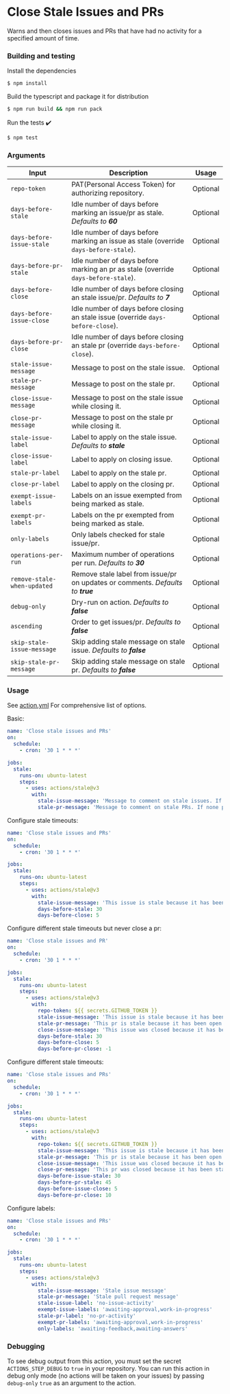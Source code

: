 # Close Stale Issues and PRs

Warns and then closes issues and PRs that have had no activity for a specified amount of time.

### Building and testing

Install the dependencies

```bash
$ npm install
```

Build the typescript and package it for distribution

```bash
$ npm run build && npm run pack
```

Run the tests :heavy_check_mark:

```bash
$ npm test
```

### Arguments

| Input                       | Description                                                                          | Usage    |
| --------------------------- | ------------------------------------------------------------------------------------ | -------- |
| `repo-token`                | PAT(Personal Access Token) for authorizing repository.                               | Optional |
| `days-before-stale`         | Idle number of days before marking an issue/pr as stale. _Defaults to **60**_        | Optional |
| `days-before-issue-stale`   | Idle number of days before marking an issue as stale (override `days-before-stale`). | Optional |
| `days-before-pr-stale`      | Idle number of days before marking an pr as stale (override `days-before-stale`).    | Optional |
| `days-before-close`         | Idle number of days before closing an stale issue/pr. _Defaults to **7**_            | Optional |
| `days-before-issue-close`   | Idle number of days before closing an stale issue (override `days-before-close`).    | Optional |
| `days-before-pr-close`      | Idle number of days before closing an stale pr (override `days-before-close`).       | Optional |
| `stale-issue-message`       | Message to post on the stale issue.                                                  | Optional |
| `stale-pr-message`          | Message to post on the stale pr.                                                     | Optional |
| `close-issue-message`       | Message to post on the stale issue while closing it.                                 | Optional |
| `close-pr-message`          | Message to post on the stale pr while closing it.                                    | Optional |
| `stale-issue-label`         | Label to apply on the stale issue. _Defaults to **stale**_                           | Optional |
| `close-issue-label`         | Label to apply on closing issue.                                                     | Optional |
| `stale-pr-label`            | Label to apply on the stale pr.                                                      | Optional |
| `close-pr-label`            | Label to apply on the closing pr.                                                    | Optional |
| `exempt-issue-labels`       | Labels on an issue exempted from being marked as stale.                              | Optional |
| `exempt-pr-labels`          | Labels on the pr exempted from being marked as stale.                                | Optional |
| `only-labels`               | Only labels checked for stale issue/pr.                                              | Optional |
| `operations-per-run`        | Maximum number of operations per run. _Defaults to **30**_                           | Optional |
| `remove-stale-when-updated` | Remove stale label from issue/pr on updates or comments. _Defaults to **true**_      | Optional |
| `debug-only`                | Dry-run on action. _Defaults to **false**_                                           | Optional |
| `ascending`                 | Order to get issues/pr. _Defaults to **false**_                                      | Optional |
| `skip-stale-issue-message`  | Skip adding stale message on stale issue. _Defaults to **false**_                    | Optional |
| `skip-stale-pr-message`     | Skip adding stale message on stale pr. _Defaults to **false**_                       | Optional |

### Usage

See [action.yml](./action.yml) For comprehensive list of options.

Basic:

```yaml
name: 'Close stale issues and PRs'
on:
  schedule:
    - cron: '30 1 * * *'

jobs:
  stale:
    runs-on: ubuntu-latest
    steps:
      - uses: actions/stale@v3
        with:
          stale-issue-message: 'Message to comment on stale issues. If none provided, will not mark issues stale'
          stale-pr-message: 'Message to comment on stale PRs. If none provided, will not mark PRs stale'
```

Configure stale timeouts:

```yaml
name: 'Close stale issues and PRs'
on:
  schedule:
    - cron: '30 1 * * *'

jobs:
  stale:
    runs-on: ubuntu-latest
    steps:
      - uses: actions/stale@v3
        with:
          stale-issue-message: 'This issue is stale because it has been open 30 days with no activity. Remove stale label or comment or this will be closed in 5 days.'
          days-before-stale: 30
          days-before-close: 5
```

Configure different stale timeouts but never close a pr:

```yaml
name: 'Close stale issues and PR'
on:
  schedule:
    - cron: '30 1 * * *'

jobs:
  stale:
    runs-on: ubuntu-latest
    steps:
      - uses: actions/stale@v3
        with:
          repo-token: ${{ secrets.GITHUB_TOKEN }}
          stale-issue-message: 'This issue is stale because it has been open 30 days with no activity. Remove stale label or comment or this will be closed in 5 days.'
          stale-pr-message: 'This pr is stale because it has been open 45 days with no activity. Remove stale label or comment or this will be closed in 10 days.'
          close-issue-message: 'This issue was closed because it has been stalled for 5 days with no activity.'
          days-before-stale: 30
          days-before-close: 5
          days-before-pr-close: -1
```

Configure different stale timeouts:

```yaml
name: 'Close stale issues and PRs'
on:
  schedule:
    - cron: '30 1 * * *'

jobs:
  stale:
    runs-on: ubuntu-latest
    steps:
      - uses: actions/stale@v3
        with:
          repo-token: ${{ secrets.GITHUB_TOKEN }}
          stale-issue-message: 'This issue is stale because it has been open 30 days with no activity. Remove stale label or comment or this will be closed in 5 days.'
          stale-pr-message: 'This pr is stale because it has been open 45 days with no activity. Remove stale label or comment or this will be closed in 10 days.'
          close-issue-message: 'This issue was closed because it has been stalled for 5 days with no activity.'
          close-pr-message: 'This pr was closed because it has been stalled for 10 days with no activity.'
          days-before-issue-stale: 30
          days-before-pr-stale: 45
          days-before-issue-close: 5
          days-before-pr-close: 10
```

Configure labels:

```yaml
name: 'Close stale issues and PRs'
on:
  schedule:
    - cron: '30 1 * * *'

jobs:
  stale:
    runs-on: ubuntu-latest
    steps:
      - uses: actions/stale@v3
        with:
          stale-issue-message: 'Stale issue message'
          stale-pr-message: 'Stale pull request message'
          stale-issue-label: 'no-issue-activity'
          exempt-issue-labels: 'awaiting-approval,work-in-progress'
          stale-pr-label: 'no-pr-activity'
          exempt-pr-labels: 'awaiting-approval,work-in-progress'
          only-labels: 'awaiting-feedback,awaiting-answers'
```

### Debugging

To see debug output from this action, you must set the secret `ACTIONS_STEP_DEBUG` to `true` in your repository. You can run this action in debug only mode (no actions will be taken on your issues) by passing `debug-only` `true` as an argument to the action.
